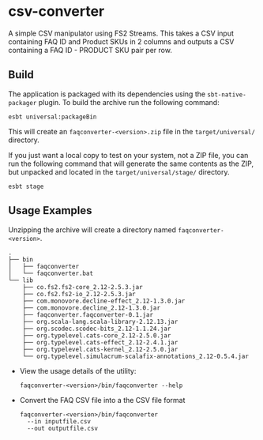 # csv-converter
A simple CSV manipulator using FS2 Streams. This takes a CSV input containing FAQ ID and Product SKUs in 2 columns
and outputs a CSV containing a FAQ ID - PRODUCT SKU pair per row.

## Build

The application is packaged with its dependencies using the `sbt-native-packager` plugin. To build
the archive run the following command:

```
esbt universal:packageBin
```

This will create an `faqconverter-<version>.zip` file in the `target/universal/` directory.

If you just want a local copy to test on your system, not a ZIP file, you can run the following
command that will generate the same contents as the ZIP, but unpacked and located in the
`target/universal/stage/` directory.

```
esbt stage
```

## Usage Examples
Unzipping the archive will create a directory named `faqconverter-<version>`.
```
.
├── bin
│   ├── faqconverter
│   └── faqconverter.bat
└── lib
    ├── co.fs2.fs2-core_2.12-2.5.3.jar
    ├── co.fs2.fs2-io_2.12-2.5.3.jar
    ├── com.monovore.decline-effect_2.12-1.3.0.jar
    ├── com.monovore.decline_2.12-1.3.0.jar
    ├── faqconverter.faqconverter-0.1.jar
    ├── org.scala-lang.scala-library-2.12.13.jar
    ├── org.scodec.scodec-bits_2.12-1.1.24.jar
    ├── org.typelevel.cats-core_2.12-2.5.0.jar
    ├── org.typelevel.cats-effect_2.12-2.4.1.jar
    ├── org.typelevel.cats-kernel_2.12-2.5.0.jar
    └── org.typelevel.simulacrum-scalafix-annotations_2.12-0.5.4.jar
```

- View the usage details of the utility:
  ```
  faqconverter-<version>/bin/faqconverter --help
  ```

- Convert the FAQ CSV file into a the CSV file format
  ```
  faqconverter-<version>/bin/faqconverter
    --in inputfile.csv
    --out outputfile.csv
  ```